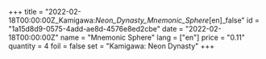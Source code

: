 +++
title = "2022-02-18T00:00:00Z_Kamigawa:_Neon_Dynasty_Mnemonic_Sphere_[en]_false"
id = "1a15d8d9-0575-4add-ae8d-4576e8ed2cbe"
date = "2022-02-18T00:00:00Z"
name = "Mnemonic Sphere"
lang = ["en"]
price = "0.11"
quantity = 4
foil = false
set = "Kamigawa: Neon Dynasty"
+++
